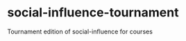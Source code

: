 social-influence-tournament
===========================

Tournament edition of social-influence for courses